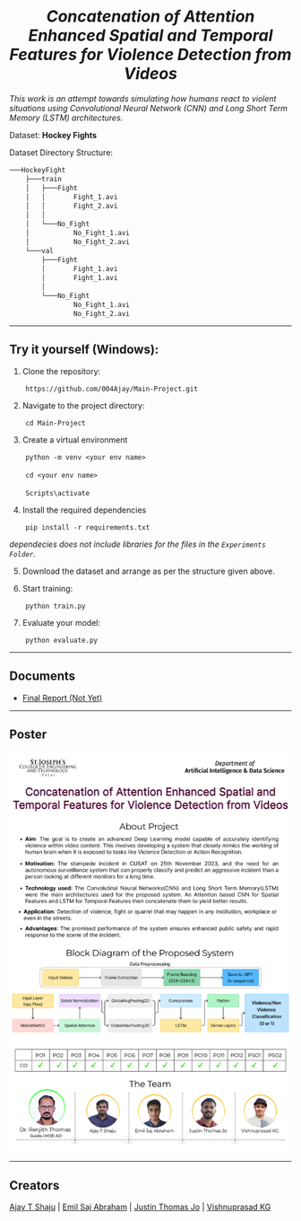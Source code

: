 <b><h1 align="center"> *Concatenation of Attention Enhanced Spatial and Temporal Features for Violence Detection from Videos* </h1></b>

_This work is an attempt towards simulating how humans react to violent situations using Convolutional Neural Network (CNN) and Long Short Term Memory (LSTM) architectures._

Dataset: **Hockey Fights**

Dataset Directory Structure:

```
───HockeyFight
    ├───train
    │   ├───Fight
    │   │       Fight_1.avi
    │   │       Fight_2.avi
    │   │
    │   └───No_Fight
    │           No_Fight_1.avi
    │           No_Fight_2.avi
    └───val
        ├───Fight
        │       Fight_1.avi
        │       Fight_1.avi
        │
        └───No_Fight
                No_Fight_1.avi
                No_Fight_2.avi
```

---

## Try it yourself (Windows):

1. Clone the repository:

```
    https://github.com/004Ajay/Main-Project.git
```

2. Navigate to the project directory:

```
    cd Main-Project
```

3. Create a virtual environment

```
    python -m venv <your env name>

    cd <your env name>

    Scripts\activate
```

4. Install the required dependencies

```
    pip install -r requirements.txt
```
_dependecies does not include libraries for the files in the `Experiments Folder`._

5. Download the dataset and arrange as per the structure given above.

6. Start training:

```
    python train.py
```

7. Evaluate your model:

```
    python evaluate.py
```

---

## Documents

* [Final Report (Not Yet)](https://github.com/004Ajay/Main-Project/blob/main/Docs/Phase%201%20Project%20Report.pdf)


---

## Poster

![Poster](Poster.png)

---

## Creators

[Ajay T Shaju](https://github.com/004Ajay) | [Emil Saj Abraham](https://github.com/Emilosaurus) | [Justin Thomas Jo](https://github.com/Juz-Tom-J) | [Vishnuprasad KG](https://github.com/VISHNUPRASAD-K-G)